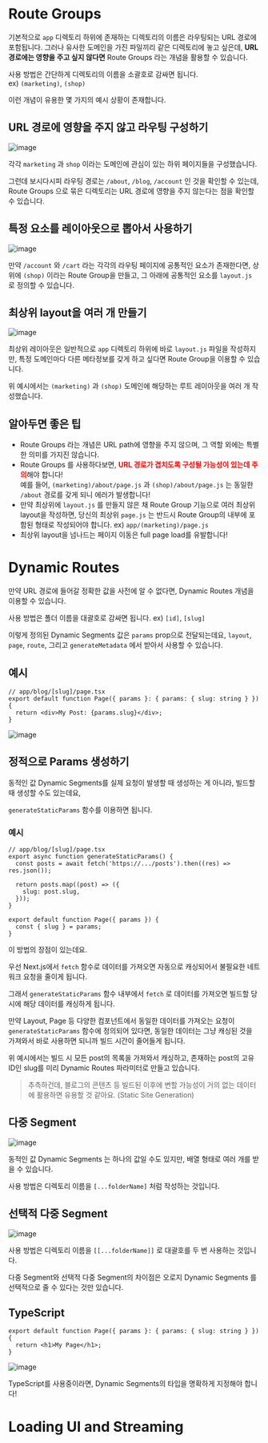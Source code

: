 # Route Groups

기본적으로 `app` 디렉토리 하위에 존재하는 디렉토리의 이름은 라우팅되는 URL 경로에 포함됩니다.
그러나 유사한 도메인을 가진 파일끼리 같은 디렉토리에 놓고 싶은데, **URL 경로에는 영향을 주고 싶지 않다면** Route Groups 라는 개념을 활용할 수 있습니다.

사용 방법은 간단하게 디렉토리의 이름을 소괄호로 감싸면 됩니다.  
ex) `(marketing)`, `(shop)`

이런 개념이 유용한 몇 가지의 예시 상황이 존재합니다.

## URL 경로에 영향을 주지 않고 라우팅 구성하기

![image](https://github.com/prgrms-web-devcourse/FEDC4-Next-Document-Study/assets/50488780/946729e9-72ab-4c86-920f-d6efaedb6ea3)

각각 `marketing` 과 `shop` 이라는 도메인에 관심이 있는 하위 페이지들을 구성했습니다.

그런데 보시다시피 라우팅 경로는 `/about`, `/blog`, `/account` 인 것을 확인할 수 있는데, Route Groups 으로 묶은 디렉토리는 URL 경로에 영향을 주지 않는다는 점을 확인할 수 있습니다.

## 특정 요소를 레이아웃으로 뽑아서 사용하기

![image](https://github.com/prgrms-web-devcourse/FEDC4-Next-Document-Study/assets/50488780/c2f9d0cc-1d29-4c41-92a2-eacbeb4b2e03)

만약 `/account` 와 `/cart` 라는 각각의 라우팅 페이지에 공통적인 요소가 존재한다면, 상위에 `(shop)` 이라는 Route Group을 만들고, 그 아래에 공통적인 요소를 `layout.js` 로 정의할 수 있습니다.

## 최상위 layout을 여러 개 만들기

![image](https://github.com/prgrms-web-devcourse/FEDC4-Next-Document-Study/assets/50488780/b5f86666-3025-484a-b322-2eb18c34ee55)

최상위 레이아웃은 일반적으로 `app` 디렉토리 하위에 바로 `layout.js` 파일을 작성하지만, 특정 도메인마다 다른 메타정보를 갖게 하고 싶다면 Route Group을 이용할 수 있습니다.

위 예시에서는 `(marketing)` 과 `(shop)` 도메인에 해당하는 루트 레이아웃을 여러 개 작성했습니다.

## 알아두면 좋은 팁

- Route Groups 라는 개념은 URL path에 영향을 주지 않으며, 그 역할 외에는 특별한 의미를 가지진 않습니다.
- Route Groups 를 사용하다보면, <b style="color: red;">**URL 경로가 겹치도록 구성될 가능성이 있는데 주의**</b>해야 합니다!  
  예를 들어, `(marketing)/about/page.js` 과 `(shop)/about/page.js` 는 동일한 `/about` 경로를 갖게 되니 에러가 발생합니다!
- 만약 최상위에 `layout.js` 를 만들지 않은 채 Route Group 기능으로 여러 최상위 layout을 작성하면, 당신의 최상위 `page.js` 는 반드시 Route Group의 내부에 포함된 형태로 작성되어야 합니다.
  ex) `app/(marketing)/page.js`
- 최상위 layout을 넘나드는 페이지 이동은 full page load를 유발합니다!

# Dynamic Routes

만약 URL 경로에 들어갈 정확한 값을 사전에 알 수 없다면, Dynamic Routes 개념을 이용할 수 있습니다.

사용 방법은 폴더 이름을 대괄호로 감싸면 됩니다.
ex) `[id]`, `[slug]`

이렇게 정의된 Dynamic Segments 값은 `params` prop으로 전달되는데요, `layout`, `page`, `route`, 그리고 `generateMetadata` 에서 받아서 사용할 수 있습니다.

## 예시

```tsx
// app/blog/[slug]/page.tsx
export default function Page({ params }: { params: { slug: string } }) {
  return <div>My Post: {params.slug}</div>;
}
```

![image](https://github.com/prgrms-web-devcourse/FEDC4-Next-Document-Study/assets/50488780/0b7da232-8ec3-4a0f-bc04-7c39699c0859)

## 정적으로 Params 생성하기

동적인 값 Dynamic Segments를 실제 요청이 발생할 때 생성하는 게 아니라, 빌드할 때 생성할 수도 있는데요,

`generateStaticParams` 함수를 이용하면 됩니다.

### 예시

```tsx
// app/blog/[slug]/page.tsx
export async function generateStaticParams() {
  const posts = await fetch('https://.../posts').then((res) => res.json());

  return posts.map((post) => ({
    slug: post.slug,
  }));
}

export default function Page({ params }) {
  const { slug } = params;
}
```

이 방법의 장점이 있는데요.

우선 Next.js에서 `fetch` 함수로 데이터를 가져오면 자동으로 캐싱되어서 불필요한 네트워크 요청을 줄이게 됩니다.

그래서 `generateStaticParams` 함수 내부에서 `fetch` 로 데이터를 가져오면 빌드할 당시에 해당 데이터를 캐싱하게 됩니다.

만약 Layout, Page 등 다양한 컴포넌트에서 동일한 데이터를 가져오는 요청이 `generateStaticParams` 함수에 정의되어 있다면, 동일한 데이터는 그냥 캐싱된 것을 가져와서 바로 사용하면 되니까 빌드 시간이 줄어들게 됩니다.

위 예시에서는 빌드 시 모든 post의 목록을 가져와서 캐싱하고, 존재하는 post의 고유 ID인 slug를 미리 Dynamic Routes 파라미터로 만들고 있습니다.

> 추측하건데, 블로그의 콘텐츠 등 빌드된 이후에 변할 가능성이 거의 없는 데이터에 활용하면 유용할 것 같아요. (Static Site Generation)

## 다중 Segment

![image](https://github.com/prgrms-web-devcourse/FEDC4-Next-Document-Study/assets/50488780/1a298a93-86cb-469f-900d-385ff9ec3c48)

동적인 값 Dynamic Segments 는 하나의 값일 수도 있지만, 배열 형태로 여러 개를 받을 수 있습니다.

사용 방법은 디렉토리 이름을 `[...folderName]` 처럼 작성하는 것입니다.

## 선택적 다중 Segment

![image](https://github.com/prgrms-web-devcourse/FEDC4-Next-Document-Study/assets/50488780/7f2d6ba5-da20-4cc9-886f-81277459cf10)

사용 방법은 디렉토리 이름을 `[[...folderName]]` 로 대괄호를 두 번 사용하는 것입니다.

다중 Segment와 선택적 다중 Segment의 차이점은 오로지 Dynamic Segments 를 선택적으로 줄 수 있다는 것만 있습니다.

## TypeScript

```tsx
export default function Page({ params }: { params: { slug: string } }) {
  return <h1>My Page</h1>;
}
```

![image](https://github.com/prgrms-web-devcourse/FEDC4-Next-Document-Study/assets/50488780/4f28e61b-9141-4b2e-b696-ed0ceea5e57f)

TypeScript를 사용중이라면, Dynamic Segments의 타입을 명확하게 지정해야 합니다!

# Loading UI and Streaming
